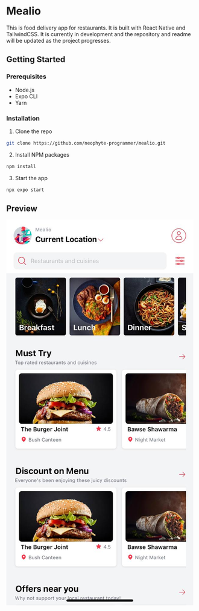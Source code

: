 # Mealio
This is food delivery app for restaurants. It is built with React Native and TailwindCSS. It is currently in development and the repository and readme will be updated as the project progresses. 

## Getting Started
### Prerequisites
- Node.js
- Expo CLI
- Yarn
  
### Installation
1. Clone the repo
```sh
git clone https://github.com/neophyte-programmer/mealio.git
```

2. Install NPM packages
```sh
npm install
```
3. Start the app
```sh
npx expo start
```

## Preview 
![](assets/screenshot.jpg)